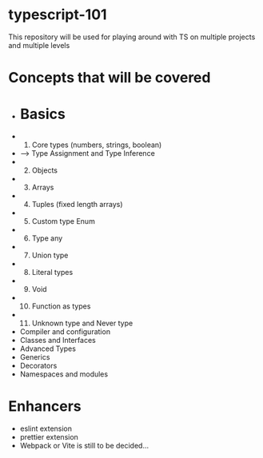# typescript-101
This repository will be used for playing around with TS on multiple projects and multiple levels

# Concepts that will be covered
* # Basics
* 1) Core types (numbers, strings, boolean)
* --> Type Assignment and Type Inference
* 2) Objects
* 3) Arrays
* 4) Tuples (fixed length arrays)
* 5) Custom type Enum
* 6) Type any
* 7) Union type
* 8) Literal types
* 9) Void
* 10) Function as types
* 11) Unknown type and Never type
* Compiler and configuration
* Classes and Interfaces
* Advanced Types
* Generics
* Decorators
* Namespaces and modules

# Enhancers
* eslint extension
* prettier extension
* Webpack or Vite is still to be decided...
